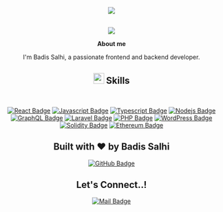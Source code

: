 <!-- Ligne  -->
<div align="center">
<img src="https://user-images.githubusercontent.com/73097560/115834477-dbab4500-a447-11eb-908a-139a6edaec5c.gif"><br><br>
</div>

<p align="center">
  <a href="https://github.com/DenverCoder1/readme-typing-svg"><img src="https://readme-typing-svg.herokuapp.com?font=Time+New+Roman&color=cyan&size=25&center=true&vCenter=true&width=600&height=100&lines=Hey!+It's+Badis+Salhi..&hearts;++;Self-taught+Full+Stack+Web+Developer,;Love+to+learn+new+stuffs..<3"></a>
</p>

<!--  Ceci mon Avatar-->
<!-- <img title="My Avatar" align="left" src="assets/images/bs.png"  width="500px" alt="hi" > -->

<!--  About me -->
<p align="center"><b>About me</b></p>
<p align="center">I'm Badis Salhi, a passionate frontend and backend developer.</p>



<!-- Skills  -->
<h2 align="center"><img src="https://media2.giphy.com/media/QssGEmpkyEOhBCb7e1/giphy.gif?cid=ecf05e47a0n3gi1bfqntqmob8g9aid1oyj2wr3ds3mg700bl&rid=giphy.gif" width ="25"><b> Skills</b></h2>
<br>
<p align="center">
  <a href="#"><img src="https://img.shields.io/badge/-React-61DBFB?style=for-the-badge&labelColor=black&logo=react&logoColor=61DBFB" alt="React Badge"></a>
  <a href="#"><img src="https://img.shields.io/badge/-Javascript-F0DB4F?style=for-the-badge&labelColor=black&logo=javascript&logoColor=F0DB4F" alt="Javascript Badge"></a>
  <a href="#"><img src="https://img.shields.io/badge/-Typescript-007acc?style=for-the-badge&labelColor=black&logo=typescript&logoColor=007acc" alt="Typescript Badge"></a>
  <a href="#"><img src="https://img.shields.io/badge/-Nodejs-3C873A?style=for-the-badge&labelColor=black&logo=node.js&logoColor=3C873A" alt="Nodejs Badge"></a>
  <a href="#"><img src="https://img.shields.io/badge/-GraphQl-e535ab?style=for-the-badge&labelColor=black&logo=graphql&logoColor=e535ab" alt="GraphQL Badge"></a>
  <a href="#"><img src="https://img.shields.io/badge/-Laravel-FF2D20?style=for-the-badge&labelColor=black&logo=laravel&logoColor=FF2D20" alt="Laravel Badge"></a>
  <a href="#"><img src="https://img.shields.io/badge/-PHP-777BB4?style=for-the-badge&labelColor=black&logo=php&logoColor=777BB4" alt="PHP Badge"></a>
  <a href="#"><img src="https://img.shields.io/badge/-WordPress-21759B?style=for-the-badge&labelColor=black&logo=wordpress&logoColor=21759B" alt="WordPress Badge"></a>
  <a href="#"><img src="https://img.shields.io/badge/-Solidity-363636?style=for-the-badge&labelColor=black&logo=solidity&logoColor=363636" alt="Solidity Badge"></a>
  <a href="#"><img src="https://img.shields.io/badge/-Ethereum-3C3C3D?style=for-the-badge&labelColor=black&logo=ethereum&logoColor=3C3C3D" alt="Ethereum Badge"></a>
</p>


<!-- Built with ❤️ by Badis Salhi -->
<h2 align="center">Built with ❤️ by Badis Salhi</h2>
<p align="center">
  <a href="https://github.com/BadisSalhi">
    <img src="https://img.shields.io/badge/-BadisSalhi-000000?style=for-the-badge&logo=github&logoColor=white" alt="GitHub Badge">
  </a>
</p>


<!-- Let's Connect..! -->
<h2 align="center"><b>Let's Connect..!</b></h2>
<p align="center">
  <a href="mailto:contact.badissalhi@gmail.com">
    <img src="https://img.shields.io/badge/-BadisSalhi-c0392b?style=flat&labelColor=c0392b&logo=gmail&logoColor=white" alt="Mail Badge">
  </a>
</p>
